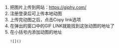 1. 把图片上传到网站：https://giphy.com/
2. 注册登录后可上传本地动图
3. 上传完动图之后，点击Copy link选项
4. 在弹出的窗口中的GIF LINK就能找到这张动图的地址了
5. 在小括号内添加动图的地址
    ```
    ![]()
    ```